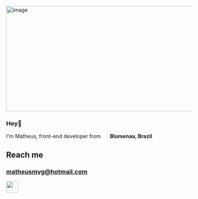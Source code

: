 <img width="827" height="286" alt="image" src="https://github.com/user-attachments/assets/74009282-039e-4a4a-b7bd-3e765ab8377b" />

### Hey👋

I'm Matheus, front-end developer from &nbsp;<img src="https://cdn-icons-png.flaticon.com/512/16021/16021981.png" width="13" /> <b>Blumenau, Brazil</b>

## Reach me
### matheusmvg@hotmail.com

<a href="https://linkedin.com/in/matheusgesser" target="_blank" rel="noopener noreferrer">
  <img src='https://cdn-icons-png.flaticon.com/512/3536/3536505.png' height="32px" />
</a>
